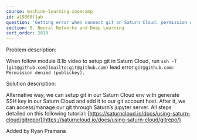 ```yaml
---
course: machine-learning-zoomcamp
id: a19360f1ab
question: 'Getting error when connect git on Saturn Cloud: permission denied'
section: 8. Neural Networks and Deep Learning
sort_order: 2810
---
```


Problem description:

When follow module 8.1b video to setup git in Saturn Cloud, run `ssh -T [git@github.com](mailto:git@github.com)` lead error `git@github.com: Permission denied (publickey).`

Solution description:

Alternative way, we can setup git in our Saturn Cloud env with generate SSH key in our Saturn Cloud and add it to our git account host. After it, we can access/manage our git through Saturn’s jupyter server. All steps detailed on this following tutorial: [https://saturncloud.io/docs/using-saturn-cloud/gitrepo/](https://saturncloud.io/docs/using-saturn-cloud/gitrepo/)

Added by Ryan Pramana

